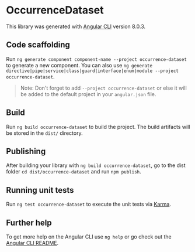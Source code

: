 # OccurrenceDataset

This library was generated with [Angular CLI](https://github.com/angular/angular-cli) version 8.0.3.

## Code scaffolding

Run `ng generate component component-name --project occurrence-dataset` to generate a new component. You can also use `ng generate directive|pipe|service|class|guard|interface|enum|module --project occurrence-dataset`.
> Note: Don't forget to add `--project occurrence-dataset` or else it will be added to the default project in your `angular.json` file. 

## Build

Run `ng build occurrence-dataset` to build the project. The build artifacts will be stored in the `dist/` directory.

## Publishing

After building your library with `ng build occurrence-dataset`, go to the dist folder `cd dist/occurrence-dataset` and run `npm publish`.

## Running unit tests

Run `ng test occurrence-dataset` to execute the unit tests via [Karma](https://karma-runner.github.io).

## Further help

To get more help on the Angular CLI use `ng help` or go check out the [Angular CLI README](https://github.com/angular/angular-cli/blob/master/README.md).

